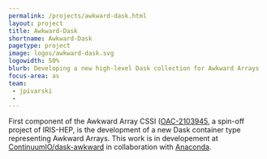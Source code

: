 ```yaml
---
permalink: /projects/awkward-dask.html
layout: project
title: Awkward-Dask
shortname: Awkward-Dask
pagetype: project
image: logos/awkward-dask.svg
logowidth: 50%
blurb: Developing a new high-level Dask collection for Awkward Arrays
focus-area: as
team:
 - jpivarski
 - 
---
```


First component of the Awkward Array CSSI ([OAC-2103945](https://www.nsf.gov/awardsearch/showAward?AWD_ID=2103945), a spin-off project of IRIS-HEP,
is the development of a new Dask container type representing Awkward Arrays. This work is in developement at
[ContinuumIO/dask-awkward](https://github.com/ContinuumIO/dask-awkward/) in collaboration with [Anaconda](https://www.anaconda.com/).
